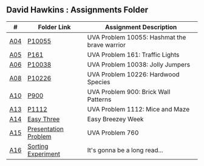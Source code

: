 ## David Hawkins : Assignments Folder

|   #   |   Folder Link   |   Assignment Description    |
| :---: |   -----------   |   ----------------------    | 
|   [A04](https://github.com/hawkidav000/4883-PT-hawkins/tree/main/Assignments/A04)    |   [P10055](https://github.com/hawkidav000/4883-PT-hawkins/tree/main/Assignments/A04)    |   UVA Problem 10055: Hashmat the brave warrior   |
|   [A05](https://github.com/hawkidav000/4883-PT-hawkins/tree/main/Assignments/A05)    |   [P161](https://github.com/hawkidav000/4883-PT-hawkins/tree/main/Assignments/A05)    |   UVA Problem 161: Traffic Lights   |
|   [A06](https://github.com/hawkidav000/4883-PT-hawkins/tree/main/Assignments/A06)    |   [P10038](https://github.com/hawkidav000/4883-PT-hawkins/tree/main/Assignments/A06)    |   UVA Problem 10038: Jolly Jumpers   |
|   [A08](https://github.com/hawkidav000/4883-PT-hawkins/tree/main/Assignments/A08)    |   [P10226](https://github.com/hawkidav000/4883-PT-hawkins/tree/main/Assignments/A08)    |   UVA Problem 10226: Hardwood Species   |
|   [A10](https://github.com/hawkidav000/4883-PT-hawkins/tree/main/Assignments/A10)    |   [P900](https://github.com/hawkidav000/4883-PT-hawkins/tree/main/Assignments/A10)    |   UVA Problem 900: Brick Wall Patterns   |
|   [A13](https://github.com/hawkidav000/4883-PT-hawkins/tree/main/Assignments/A13)    |   [P1112](https://github.com/hawkidav000/4883-PT-hawkins/tree/main/Assignments/A10)    |   UVA Problem 1112: Mice and Maze  |
|   [A14](https://github.com/hawkidav000/4883-PT-hawkins/tree/main/Assignments/A13)    |   [Easy Three](https://github.com/hawkidav000/4883-PT-hawkins/tree/main/Assignments/A10)    |   Easy Breezey Week  |
|   [A15](https://github.com/hawkidav000/4883-PT-hawkins/tree/main/Assignments/A13)    |   [Presentation Problem](https://github.com/hawkidav000/4883-PT-hawkins/tree/main/Assignments/A10)    |   UVA Problem 760  |
|   [A16](https://github.com/hawkidav000/4883-PT-hawkins/tree/main/Assignments/A13)    |   [Sorting Experiment](https://github.com/hawkidav000/4883-PT-hawkins/tree/main/Assignments/A10)    |   It's gonna be a long read...  |
